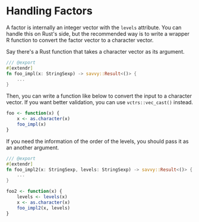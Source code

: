 # Handling Factors

A factor is internally an integer vector with the `levels` attribute. You can
handle this on Rust's side, but the recommended way is to write a wrapper R
function to convert the factor vector to a character vector.

Say there's a Rust function that takes a character vector as its argument.

```rust
/// @export
#[extendr]
fn foo_impl(x: StringSexp) -> savvy::Result<()> {
    ...
}
```

Then, you can write a function like below to convert the input to a character
vector. If you want better validation, you can use `vctrs::vec_cast()` instead.

```r
foo <- function(x) {
    x <- as.character(x)
    foo_impl(x)
}
```

If you need the information of the order of the levels, you should pass it as an
another argument.

```rust
/// @export
#[extendr]
fn foo_impl2(x: StringSexp, levels: StringSexp) -> savvy::Result<()> {
    ...
}
```

```r
foo2 <- function(x) {
    levels <- levels(x)
    x <- as.character(x)
    foo_impl2(x, levels)
}
```

